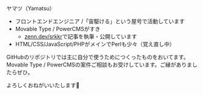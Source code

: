 ヤマツ（Yamatsu）

- フロントエンドエンジニア /「宙駆ける」という屋号で活動しています
- Movable Type / PowerCMSがすき
  - [zenn.dev/srkkr](https://zenn.dev/srkkr)で記事を執筆・公開しています
- HTML/CSS/JavaScript/PHPがメインでPerlも少々（覚え直し中）

GitHubのリポジトリでは主に自分で使うためにつくったものをおいてます。  
Movable Type / PowerCMSの案件ご相談もお受けしています。ご縁がありましたらぜひ。

よろしくおねがいいたします🙇
